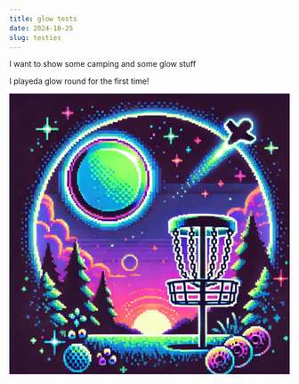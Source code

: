 ```yaml
---
title: glow tests
date: 2024-10-25
slug: testies
---
```


I want to show some camping and some glow stuff

I playeda glow round for the first time!

![glow-badge.webp](glow-badge.webp)
